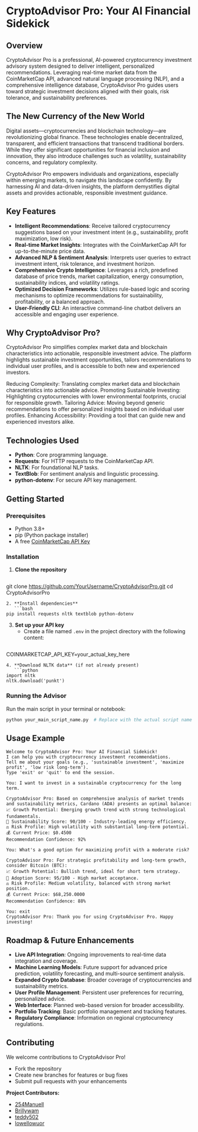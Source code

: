# CryptoAdvisor Pro: Your AI Financial Sidekick

## Overview
CryptoAdvisor Pro is a professional, AI-powered cryptocurrency investment advisory system designed to deliver intelligent, personalized recommendations. Leveraging real-time market data from the CoinMarketCap API, advanced natural language processing (NLP), and a comprehensive intelligence database, CryptoAdvisor Pro guides users toward strategic investment decisions aligned with their goals, risk tolerance, and sustainability preferences.

## The New Currency of the New World
Digital assets—cryptocurrencies and blockchain technology—are revolutionizing global finance. These technologies enable decentralized, transparent, and efficient transactions that transcend traditional borders. While they offer significant opportunities for financial inclusion and innovation, they also introduce challenges such as volatility, sustainability concerns, and regulatory complexity.

CryptoAdvisor Pro empowers individuals and organizations, especially within emerging markets, to navigate this landscape confidently. By harnessing AI and data-driven insights, the platform demystifies digital assets and provides actionable, responsible investment guidance.

## Key Features
- **Intelligent Recommendations**: Receive tailored cryptocurrency suggestions based on your investment intent (e.g., sustainability, profit maximization, low risk).
- **Real-time Market Insights**: Integrates with the CoinMarketCap API for up-to-the-minute price data.
- **Advanced NLP & Sentiment Analysis**: Interprets user queries to extract investment intent, risk tolerance, and investment horizon.
- **Comprehensive Crypto Intelligence**: Leverages a rich, predefined database of price trends, market capitalization, energy consumption, sustainability indices, and volatility ratings.
- **Optimized Decision Frameworks**: Utilizes rule-based logic and scoring mechanisms to optimize recommendations for sustainability, profitability, or a balanced approach.
- **User-Friendly CLI**: An interactive command-line chatbot delivers an accessible and engaging user experience.

## Why CryptoAdvisor Pro?
CryptoAdvisor Pro simplifies complex market data and blockchain characteristics into actionable, responsible investment advice. The platform highlights sustainable investment opportunities, tailors recommendations to individual user profiles, and is accessible to both new and experienced investors.

Reducing Complexity: Translating complex market data and blockchain characteristics into actionable advice.
Promoting Sustainable Investing: Highlighting cryptocurrencies with lower environmental footprints, crucial for responsible growth.
Tailoring Advice: Moving beyond generic recommendations to offer personalized insights based on individual user profiles.
Enhancing Accessibility: Providing a tool that can guide new and experienced investors alike.
## Technologies Used
- **Python**: Core programming language.
- **Requests**: For HTTP requests to the CoinMarketCap API.
- **NLTK**: For foundational NLP tasks.
- **TextBlob**: For sentiment analysis and linguistic processing.
- **python-dotenv**: For secure API key management.

## Getting Started
### Prerequisites
- Python 3.8+
- pip (Python package installer)
- A free [CoinMarketCap API Key](https://pro.coinmarketcap.com/)

### Installation
1. **Clone the repository**
   ```bash
git clone https://github.com/YourUsername/CryptoAdvisorPro.git
cd CryptoAdvisorPro
```
2. **Install dependencies**
   ```bash
pip install requests nltk textblob python-dotenv
```
3. **Set up your API key**
   - Create a file named `.env` in the project directory with the following content:
     ```
COINMARKETCAP_API_KEY=your_actual_key_here
```
4. **Download NLTK data** (if not already present)
   ```python
import nltk
nltk.download('punkt')
```

### Running the Advisor
Run the main script in your terminal or notebook:
```bash
python your_main_script_name.py  # Replace with the actual script name
```

## Usage Example
```
Welcome to CryptoAdvisor Pro: Your AI Financial Sidekick!
I can help you with cryptocurrency investment recommendations.
Tell me about your goals (e.g., 'sustainable investment', 'maximize profit', 'low risk long-term').
Type 'exit' or 'quit' to end the session.

You: I want to invest in a sustainable cryptocurrency for the long term.

CryptoAdvisor Pro: Based on comprehensive analysis of market trends and sustainability metrics, Cardano (ADA) presents an optimal balance:
📈 Growth Potential: Emerging growth trend with strong technological fundamentals.
🌿 Sustainability Score: 90/100 - Industry-leading energy efficiency.
⚖️ Risk Profile: High volatility with substantial long-term potential.
💰 Current Price: $0.4500
Recommendation Confidence: 92%

You: What's a good option for maximizing profit with a moderate risk?

CryptoAdvisor Pro: For strategic profitability and long-term growth, consider Bitcoin (BTC):
📈 Growth Potential: Bullish trend, ideal for short term strategy.
🔗 Adoption Score: 95/100 - High market acceptance.
⚖️ Risk Profile: Medium volatility, balanced with strong market position.
💰 Current Price: $68,250.0000
Recommendation Confidence: 88%

You: exit
CryptoAdvisor Pro: Thank you for using CryptoAdvisor Pro. Happy investing!
```
## Roadmap & Future Enhancements
- **Live API Integration**: Ongoing improvements to real-time data integration and coverage.
- **Machine Learning Models**: Future support for advanced price prediction, volatility forecasting, and multi-source sentiment analysis.
- **Expanded Crypto Database**: Broader coverage of cryptocurrencies and sustainability metrics.
- **User Profile Management**: Persistent user preferences for recurring, personalized advice.
- **Web Interface**: Planned web-based version for broader accessibility.
- **Portfolio Tracking**: Basic portfolio management and tracking features.
- **Regulatory Compliance**: Information on regional cryptocurrency regulations.

## Contributing
We welcome contributions to CryptoAdvisor Pro!
- Fork the repository
- Create new branches for features or bug fixes
- Submit pull requests with your enhancements


**Project Contributors:**
- [254Manuell](https://github.com/254Manuell)
- [Brillywam](https://github.com/Brillywam)
- [teddy502](https://github.com/teddy502)
- [lowellowuor](https://github.com/Lowellowuor)
